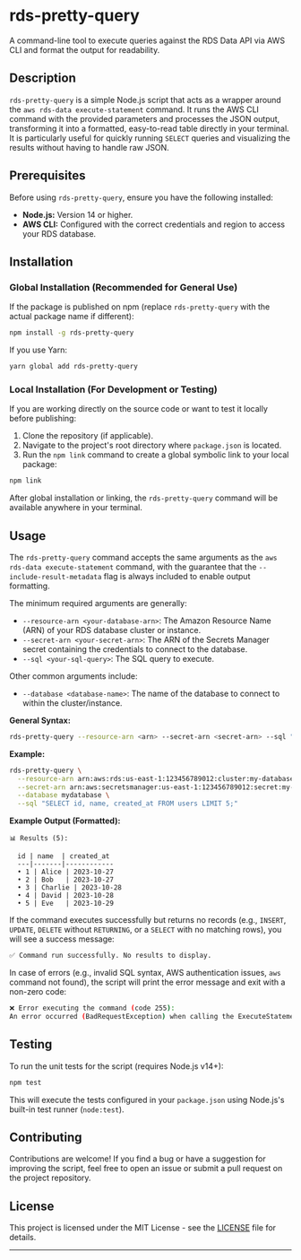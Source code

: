 # rds-pretty-query

A command-line tool to execute queries against the RDS Data API via AWS CLI and format the output for readability.

## Description

`rds-pretty-query` is a simple Node.js script that acts as a wrapper around the `aws rds-data execute-statement` command. It runs the AWS CLI command with the provided parameters and processes the JSON output, transforming it into a formatted, easy-to-read table directly in your terminal. It is particularly useful for quickly running `SELECT` queries and visualizing the results without having to handle raw JSON.

## Prerequisites

Before using `rds-pretty-query`, ensure you have the following installed:

* **Node.js:** Version 14 or higher.
* **AWS CLI:** Configured with the correct credentials and region to access your RDS database.

## Installation

### Global Installation (Recommended for General Use)

If the package is published on npm (replace `rds-pretty-query` with the actual package name if different):

```bash
npm install -g rds-pretty-query
```

If you use Yarn:

```bash
yarn global add rds-pretty-query
```

### Local Installation (For Development or Testing)

If you are working directly on the source code or want to test it locally before publishing:

1.  Clone the repository (if applicable).
2.  Navigate to the project's root directory where `package.json` is located.
3.  Run the `npm link` command to create a global symbolic link to your local package:

```bash
npm link
```

After global installation or linking, the `rds-pretty-query` command will be available anywhere in your terminal.

## Usage

The `rds-pretty-query` command accepts the same arguments as the `aws rds-data execute-statement` command, with the guarantee that the `--include-result-metadata` flag is always included to enable output formatting.

The minimum required arguments are generally:

* `--resource-arn <your-database-arn>`: The Amazon Resource Name (ARN) of your RDS database cluster or instance.
* `--secret-arn <your-secret-arn>`: The ARN of the Secrets Manager secret containing the credentials to connect to the database.
* `--sql <your-sql-query>`: The SQL query to execute.

Other common arguments include:

* `--database <database-name>`: The name of the database to connect to within the cluster/instance.

**General Syntax:**

```bash
rds-pretty-query --resource-arn <arn> --secret-arn <secret-arn> --sql "<your-sql-query>" [other-aws-cli-arguments]
```

**Example:**

```bash
rds-pretty-query \
  --resource-arn arn:aws:rds:us-east-1:123456789012:cluster:my-database-cluster \
  --secret-arn arn:aws:secretsmanager:us-east-1:123456789012:secret:my-db-credentials-AbCdEf \
  --database mydatabase \
  --sql "SELECT id, name, created_at FROM users LIMIT 5;"
```

**Example Output (Formatted):**

```
📊 Results (5):

  id | name  | created_at
  ---|-------|------------
  • 1 | Alice | 2023-10-27
  • 2 | Bob   | 2023-10-27
  • 3 | Charlie | 2023-10-28
  • 4 | David | 2023-10-28
  • 5 | Eve   | 2023-10-29
```

If the command executes successfully but returns no records (e.g., `INSERT`, `UPDATE`, `DELETE` without `RETURNING`, or a `SELECT` with no matching rows), you will see a success message:

```bash
✅ Command run successfully. No results to display.
```

In case of errors (e.g., invalid SQL syntax, AWS authentication issues, `aws` command not found), the script will print the error message and exit with a non-zero code:

```bash
❌ Error executing the command (code 255):
An error occurred (BadRequestException) when calling the ExecuteStatement operation: syntax error at or near "SELECTT"
```

## Testing

To run the unit tests for the script (requires Node.js v14+):

```bash
npm test
```

This will execute the tests configured in your `package.json` using Node.js's built-in test runner (`node:test`).

## Contributing

Contributions are welcome! If you find a bug or have a suggestion for improving the script, feel free to open an issue or submit a pull request on the project repository.

## License

This project is licensed under the MIT License - see the [LICENSE](LICENSE) file for details.

---
